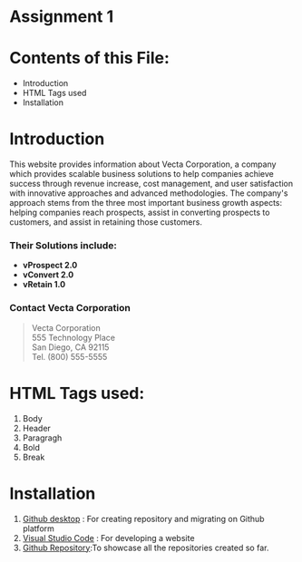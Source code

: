 # **Assignment 1**
# **Contents of this File:**   
* Introduction
* HTML Tags used
* Installation  
# **Introduction**  
This website provides information about Vecta Corporation, a company which provides scalable business solutions to help companies achieve success through revenue increase, cost management, and user satisfaction with innovative approaches and advanced methodologies.
The company's approach stems from the three most important business growth aspects: helping companies reach prospects, assist in converting prospects to customers, and assist in retaining those customers.   
### **Their Solutions include:**
        
* **vProspect 2.0**           
* **vConvert 2.0**         
* **vRetain 1.0**  
### **Contact Vecta Corporation**  
> Vecta Corporation  
555 Technology Place  
San Diego, CA 92115  
Tel. (800) 555-5555
# **HTML Tags used:**   
1. Body
2. Header
3. Paragragh
4. Bold
5. Break  
# **Installation**  
1. [Github desktop](https://desktop.github.com/) : For creating repository and migrating on Github platform
2. [Visual Studio Code](https://code.visualstudio.com/) : For developing a website
3. [Github Repository](https://github.com/Rutuja2506/Assignment1.git):To showcase all the repositories created so far.

</p>